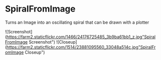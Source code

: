 # SpiralFromImage
Turns an Image into an oscillating spiral that can be drawn with a plotter

![Screenshot](https://farm2.staticflickr.com/1466/24176725485_3b9ba61bb1_z.jpg"SpiralFromImage Screenshot")
![Closeup](https://farm2.staticflickr.com/1514/23881095560_33048a514c.jpg"SpiralFromImage Closeup")
